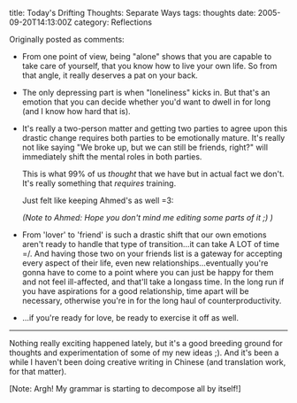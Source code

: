 title: Today's Drifting Thoughts: Separate Ways
tags: thoughts
date: 2005-09-20T14:13:00Z
category: Reflections

Originally posted as comments:

- From one point of view, being "alone" shows that you are capable to take care of yourself, that you know how to live your own life. So from that angle, it really deserves a pat on your back.
- The only depressing part is when "loneliness" kicks in. But that's an emotion that you can decide whether you'd want to dwell in for long (and I know how hard that is).
- It's really a two-person matter and getting two parties to agree upon this drastic change requires both parties to be emotionally mature. It's really not like saying "We broke up, but we can still be friends, right?" will immediately shift the mental roles in both parties.

    This is what 99% of us *thought* that we have but in actual fact we don't. It's really something that *requires* training.

    Just felt like keeping Ahmed's as well =3:

    *(Note to Ahmed: Hope you don't mind me editing some parts of it ;) )*

- From 'lover' to 'friend' is such a drastic shift that our own emotions aren't ready to handle that type of transition…it can take A LOT of time =/. And having those two on your friends list is a gateway for accepting every aspect of their life, even new relationships…eventually you're gonna have to come to a point where you can just be happy for them and not feel ill-affected, and that'll take a longass time. In the long run if you have aspirations for a good relationship, time apart will be necessary, otherwise you're in for the long haul of counterproductivity.
- …if you're ready for love, be ready to exercise it off as well.

---

Nothing really exciting happened lately, but it's a good breeding ground for thoughts and experimentation of some of my new ideas ;). And it's been a while I haven't been doing creative writing in Chinese (and translation work, for that matter).

[Note: Argh! My grammar is starting to decompose all by itself!]
